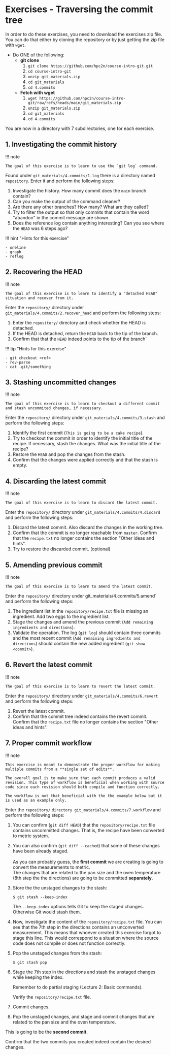 # Exercises - Traversing the commit tree 

In order to do these exercises, you need to download the exercises zip file. You can do that either by cloning the repository or by just getting the zip file with `wget`.

- Do ONE of the following: 
    - **git clone** 
        1. ``git clone https://github.com/hpc2n/course-intro-git.git``
        2. ``cd course-intro-git``
        3. ``unzip git_materials.zip``
        4. ``cd git_materials``
        5. ``cd 4.commits`` 
    - **Fetch with wget**
        1. ``wget https://github.com/hpc2n/course-intro-git/raw/refs/heads/main/git_materials.zip``
        2. ``unzip git_materials.zip``
        3. ``cd git_materials``
        4. ``cd 4.commits``

You are now in a directory with 7 subdirectories, one for each exercise. 

## 1. Investigating the commit history

!!! note 

    The goal of this exercise is to learn to use the `git log` command. 

Found under `git_materials/4.commits/1.log` there is a directory named `repository`. Enter it and perform the following steps: 

1. Investigate the history. How many commit does the `main` branch contain?
2. Can you make the output of the command cleaner?
3. Are there any other branches? How many? What are they called?
4. Try to filter the output so that only commits that contain the word "abandon" in the commit message are shown.
5. Does the reference log contain anything interesting? Can you see where the `HEAD` was 6 steps ago?

!!! hint "Hints for this exercise"

    - oneline
    - graph
    - reflog

## 2. Recovering the HEAD 

!!! note 

    The goal of this exercise is to learn to identify a "detached HEAD" situation and recover from it. 

Enter the `repository/` directory under `git_materials/4.commits/2.recover_head` and perform the following steps:

1. Enter the `repository/` directory and check whether the HEAD is detached. 
2. If the HEAD is detached, return the `HEAD` back to the tip of the branch. 
3. Confirm that that the `HEAD` indeed points to the tip of the branch`

!!! tip "Hints for this exercise"

    - git checkout <ref>
    - rev-parse
    - cat .git/something

## 3. Stashing uncommitted changes

!!! note 

    The goal of this exercise is to learn to checkout a different commit and stash uncommited changes, if necessary. 

Enter the `repository/` directory under `git_materials/4.commits/3.stash` and perform the following steps: 

1. Identify the first commit (`This is going to be a cake recipe`).
2. Try to checkout the commit in order to identify the initial title of the recipe. If necessary, stash the changes. What was the initial title of the recipe?
3. Restore the `HEAD` and pop the changes from the stash.
4. Confirm that the changes were applied correctly and that the stash is empty.

## 4. Discarding the latest commit 

!!! note 

    The goal of this exercise is to learn to discard the latest commit. 

Enter the `repository/` directory under `git_materials/4.commits/4.discard` and perform the following steps: 

1. Discard the latest commit. Also discard the changes in the working tree.
2. Confirm that the commit is no longer reachable from `master`. Confirm that the `recipe.txt` no longer contains the section "Other ideas and hints".
3. Try to restore the discarded commit. (optional)

## 5. Amending previous commit 

!!! note 

    The goal of this exercise is to learn to amend the latest commit. 

Enter the `repository/` directory under git_materials/4.commits/5.amend` and perform the following steps:

1. The ingredient list in the `repository/recipe.txt` file is missing an ingredient. Add two eggs to the ingredient list.
2. Stage the changes and amend the previous commit (`Add remaining ingredients and directions`).
3. Validate the operation. The log (`git log`) should contain three commits and the most recent commit (`Add remaining ingredients and directions`) should contain the new added ingredient (`git show <commit>`).

## 6. Revert the latest commit

!!! note 

    The goal of this exercise is to learn to revert the latest commit. 

Enter the `repository/` directory under `git_materials/4.commits/6.revert` and perform the following steps:

1. Revert the latest commit.
2. Confirm that the commit tree indeed contains the revert commit. Confirm that the `recipe.txt` file no longer contains the section "Other ideas and hints".

## 7. Proper commit workflow 

!!! note 

    This exercise is meant to demonstrate the proper workflow for making multiple commits from a **single set of edits**. 

    The overall goal is to make sure that each commit produces a valid revision. This type of workflow is beneficial when working with source code since each revision should both compile and function correctly. 

    The workflow is not that beneficial with the the example below but it is used as an example only.

Enter the `repository/` `directory git_materials/4.commits/7.workflow` and perform the following steps: 

1. You can confirm (`git diff HEAD`) that the `repository/recipe.txt` file contains uncommitted changes. That is, the recipe have been converted to metric system.
2. You can also confirm (`git diff --cached`) that some of these changes have been already staged. 
   <br>    
   As you can probably guess, the **first commit** we are creating is going to convert the measurements to metric.
   <br> 
   The changes that are related to the pan size and the oven temperature (8th step the the directions) are going to be committed **separately**.<br>
 3. Store the the unstaged changes to the stash:
 
    ```
    $ git stash --keep-index
    ```
    
    The `--keep-index` options tells Git to keep the staged changes. Otherwise Git would stash them.<br>
 4. Now, investigate the content of the `repository/recipe.txt` file. You can see that the 7th step in the directions contains an unconverted measurement.
    This means that whoever created this exercise forgot to stage this line.
    This would correspond to a situation where the source code does not compile or does not function correctly.
 5. Pop the unstaged changes from the stash:
 
    ```
    $ git stash pop
    ```
6. Stage the 7th step in the directions and stash the unstaged changes while keeping the index. 
    
   Remember to do partial staging (Lecture 2: Basic commands).
    
   Verify the `repository/recipe.txt` file.
7. Commit changes.
 8. Pop the unstaged changes, and stage and commit changes that are related to the pan size and the oven temperature. 
    
   This is going to be the **second commit**.

   Confirm that the two commits you created indeed contain the desired changes.

